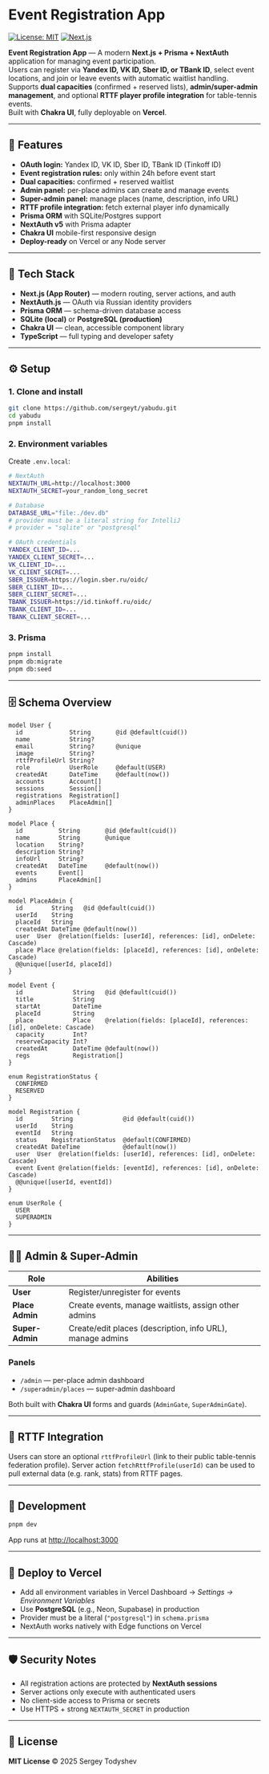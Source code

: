 # Event Registration App

[![License: MIT](https://img.shields.io/badge/License-MIT-green.svg)](./LICENSE)
[![Next.js](https://img.shields.io/badge/Built%20with-Next.js-000000?logo=next.js)](https://nextjs.org/)

**Event Registration App** — A modern **Next.js + Prisma + NextAuth** application for managing event participation.  
Users can register via **Yandex ID, VK ID, Sber ID, or TBank ID**, select event locations, and join or leave events with automatic waitlist handling.  
Supports **dual capacities** (confirmed + reserved lists), **admin/super-admin management**, and optional **RTTF player profile integration** for table-tennis events.  
Built with **Chakra UI**, fully deployable on **Vercel**.

---

## 🧭 Features

- **OAuth login:** Yandex ID, VK ID, Sber ID, TBank ID (Tinkoff ID)
- **Event registration rules:** only within 24h before event start
- **Dual capacities:** confirmed + reserved waitlist
- **Admin panel:** per-place admins can create and manage events
- **Super-admin panel:** manage places (name, description, info URL)
- **RTTF profile integration:** fetch external player info dynamically
- **Prisma ORM** with SQLite/Postgres support
- **NextAuth v5** with Prisma adapter
- **Chakra UI** mobile-first responsive design
- **Deploy-ready** on Vercel or any Node server

---

## 🧩 Tech Stack

- **Next.js (App Router)** — modern routing, server actions, and auth
- **NextAuth.js** — OAuth via Russian identity providers
- **Prisma ORM** — schema-driven database access
- **SQLite (local)** or **PostgreSQL (production)**
- **Chakra UI** — clean, accessible component library
- **TypeScript** — full typing and developer safety

---

## ⚙️ Setup

### 1. Clone and install

```bash
git clone https://github.com/sergeyt/yabudu.git
cd yabudu
pnpm install
````

### 2. Environment variables

Create `.env.local`:

```bash
# NextAuth
NEXTAUTH_URL=http://localhost:3000
NEXTAUTH_SECRET=your_random_long_secret

# Database
DATABASE_URL="file:./dev.db"
# provider must be a literal string for IntelliJ
# provider = "sqlite" or "postgresql"

# OAuth credentials
YANDEX_CLIENT_ID=...
YANDEX_CLIENT_SECRET=...
VK_CLIENT_ID=...
VK_CLIENT_SECRET=...
SBER_ISSUER=https://login.sber.ru/oidc/
SBER_CLIENT_ID=...
SBER_CLIENT_SECRET=...
TBANK_ISSUER=https://id.tinkoff.ru/oidc/
TBANK_CLIENT_ID=...
TBANK_CLIENT_SECRET=...
```

### 3. Prisma

```bash
pnpm install
pnpm db:migrate
pnpm db:seed
```

---

## 🗄️ Schema Overview

```prisma
model User {
  id             String       @id @default(cuid())
  name           String?
  email          String?      @unique
  image          String?
  rttfProfileUrl String?
  role           UserRole     @default(USER)
  createdAt      DateTime     @default(now())
  accounts       Account[]
  sessions       Session[]
  registrations  Registration[]
  adminPlaces    PlaceAdmin[]
}

model Place {
  id          String       @id @default(cuid())
  name        String       @unique
  location    String?
  description String?
  infoUrl     String?
  createdAt   DateTime     @default(now())
  events      Event[]
  admins      PlaceAdmin[]
}

model PlaceAdmin {
  id        String   @id @default(cuid())
  userId    String
  placeId   String
  createdAt DateTime @default(now())
  user  User  @relation(fields: [userId], references: [id], onDelete: Cascade)
  place Place @relation(fields: [placeId], references: [id], onDelete: Cascade)
  @@unique([userId, placeId])
}

model Event {
  id              String   @id @default(cuid())
  title           String
  startAt         DateTime
  placeId         String
  place           Place    @relation(fields: [placeId], references: [id], onDelete: Cascade)
  capacity        Int?
  reserveCapacity Int?
  createdAt       DateTime @default(now())
  regs            Registration[]
}

enum RegistrationStatus {
  CONFIRMED
  RESERVED
}

model Registration {
  id        String              @id @default(cuid())
  userId    String
  eventId   String
  status    RegistrationStatus  @default(CONFIRMED)
  createdAt DateTime            @default(now())
  user  User  @relation(fields: [userId], references: [id], onDelete: Cascade)
  event Event @relation(fields: [eventId], references: [id], onDelete: Cascade)
  @@unique([userId, eventId])
}

enum UserRole {
  USER
  SUPERADMIN
}
```

---

## 🧑‍💻 Admin & Super-Admin

| Role            | Abilities                                                 |
| --------------- | --------------------------------------------------------- |
| **User**        | Register/unregister for events                            |
| **Place Admin** | Create events, manage waitlists, assign other admins      |
| **Super-Admin** | Create/edit places (description, info URL), manage admins |

### Panels

* `/admin` — per-place admin dashboard
* `/superadmin/places` — super-admin dashboard

Both built with **Chakra UI** forms and guards (`AdminGate`, `SuperAdminGate`).

---

## 🏓 RTTF Integration

Users can store an optional `rttfProfileUrl` (link to their public table-tennis federation profile).
Server action `fetchRttfProfile(userId)` can be used to pull external data (e.g. rank, stats) from RTTF pages.

---

## 🧪 Development

```bash
pnpm dev
```

App runs at [http://localhost:3000](http://localhost:3000)

---

## 🚀 Deploy to Vercel

* Add all environment variables in Vercel Dashboard → *Settings → Environment Variables*
* Use **PostgreSQL** (e.g., Neon, Supabase) in production
* Provider must be a literal (`"postgresql"`) in `schema.prisma`
* NextAuth works natively with Edge functions on Vercel

---

## 🛡️ Security Notes

* All registration actions are protected by **NextAuth sessions**
* Server actions only execute with authenticated users
* No client-side access to Prisma or secrets
* Use HTTPS + strong `NEXTAUTH_SECRET` in production

---

## 📜 License

**MIT License**
© 2025 Sergey Todyshev
